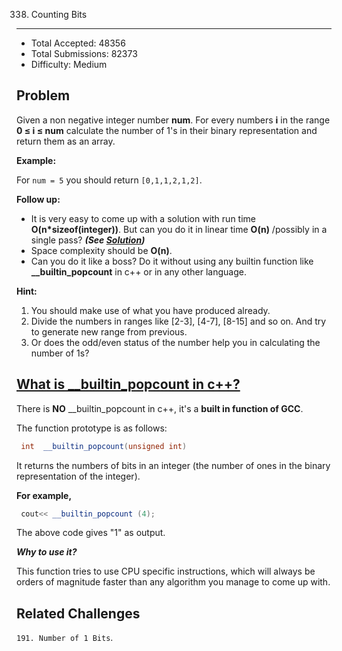 338. Counting Bits
---

- Total Accepted: 48356
- Total Submissions: 82373
- Difficulty: Medium


Problem
---
Given a non negative integer number **num**. For every numbers **i** in the range **0 ≤ i ≤ num** calculate the number of 1's in their binary representation and return them as an array.

**Example:**

For `num = 5` you should return `[0,1,1,2,1,2]`.


**Follow up:**

- It is very easy to come up with a solution with run time **O(n\*sizeof(integer))**. But can you do it in linear time **O(n)** /possibly in a single pass? _**(See [Solution][R2])**_
- Space complexity should be **O(n)**.
- Can you do it like a boss? Do it without using any builtin function like **__builtin_popcount** in c++ or in any other language.


**Hint:**

1. You should make use of what you have produced already.
2. Divide the numbers in ranges like [2-3], [4-7], [8-15] and so on. And try to generate new range from previous.
3. Or does the odd/even status of the number help you in calculating the number of 1s?


[What is __builtin_popcount in c++?][R1]
---
There is **NO** __builtin_popcount in c++, it's a **built in function of GCC**.

The function prototype is as follows:

``` c++
 int  __builtin_popcount(unsigned int)
```

It returns the numbers of  bits in an integer (the number of ones in the binary representation of the integer).

**For example,**

``` c++
 cout<< __builtin_popcount (4);
```

The above code gives "1" as output.

_**Why to use it?**_

This function tries to use CPU specific instructions, which will always be orders of magnitude faster than any algorithm you manage to come up  with.


Related Challenges
---
`191. Number of 1 Bits`.


[R1]: https://www.quora.com/What-is-__builtin_popcount-in-c++
[R2]: https://www.hrwhisper.me/leetcode-counting-bits/
